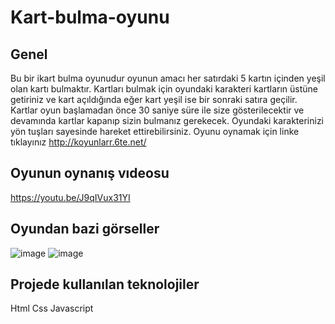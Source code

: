 # Kart-bulma-oyunu
## Genel
Bu bir ikart bulma oyunudur oyunun amacı her satırdaki 5 kartın içinden yeşil olan kartı bulmaktır.
Kartları bulmak için oyundaki karakteri kartların üstüne getiriniz ve kart açıldığında eğer kart yeşil ise bir sonraki satıra geçilir.
Kartlar oyun başlamadan önce 30 saniye süre ile size gösterilecektir ve devamında kartlar kapanıp sizin bulmanız gerekecek.
Oyundaki karakterinizi yön tuşları sayesinde hareket ettirebilirsiniz.
Oyunu oynamak için linke tıklayınız http://koyunlarr.6te.net/
## Oyunun oynanış vıdeosu
https://youtu.be/J9qIVux31YI
## Oyundan bazi görseller
![image](https://github.com/LatifLatiff/Kart-bulma-oyunu/assets/119965089/9c12071c-eed1-4c27-ad45-922575564daf)
![image](https://github.com/LatifLatiff/Kart-bulma-oyunu/assets/119965089/e21ba145-656b-47df-9474-59b209154688)
## Projede kullanılan teknolojiler
Html
Css
Javascript

